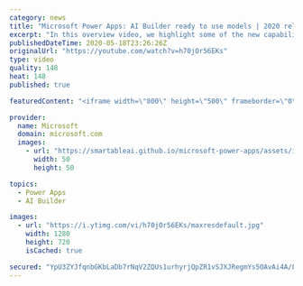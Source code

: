 ```yaml
---
category: news
title: "Microsoft Power Apps: AI Builder ready to use models | 2020 release wave 1 overview"
excerpt: "In this overview video, we highlight some of the new capabilities included in the latest update to Microsoft Power Apps, AI Builder ready to use models.     Here are the capabilities covered:   • Entity extraction helps you by identifying and extracting people, dates, places, locations, etc. from text"
publishedDateTime: 2020-05-18T23:26:26Z
originalUrl: "https://youtube.com/watch?v=h70jOr56EKs"
type: video
quality: 148
heat: 148
published: true

featuredContent: "<iframe width=\"800\" height=\"500\" frameborder=\"0\" src=\"https://www.youtube.com/embed/h70jOr56EKs\" allow=\"accelerometer; autoplay; encrypted-media; gyroscope; picture-in-picture\" allowfullscreen></iframe>"

provider:
  name: Microsoft
  domain: microsoft.com
  images:
    - url: "https://smartableai.github.io/microsoft-power-apps/assets/images/organizations/microsoft.com-50x50.jpg"
      width: 50
      height: 50

topics:
  - Power Apps
  - AI Builder

images:
  - url: "https://i.ytimg.com/vi/h70jOr56EKs/maxresdefault.jpg"
    width: 1280
    height: 720
    isCached: true

secured: "YpU3ZYJfqnbGKbLaDb7rNqV2ZQUs1urhyrjQpZR1vSJXJRegmYs5OAvAi4A/Luv8/3KyV/yu1mJroyr//LZhbedvnfqNa+pWmJ47+gg5T3/633BCmFTLNTZN1LiGTeDTMg5S6s1KgBZWPmfUR4gYwsMWHcFfIoaKjRgVRt4gXMh3sqBL+qSgV7aumN56CnrYmliJKUnmgOrYNctAZYaFrALVe2tXbc2BSaYw7wVcOowUIxilbjx7LfOb00F3JDNdml9Us3HSbfkMAdLZCHIMt2FCfzGGf1QfBqhsJ7yqR2BEklXuTwBtO6ipqxp8DGJGQCMshP3QUDsAKqUxpeG+q2PD0BJTMyHS0IJQPoenUIhN3i2rvt3RCOK21UDrU3IPXepsmHezApKXWM22xP4x601uaiZdMyZc6stYc9bpgo/SzCEAdC3UiAYuq30ynklI;vPdGq7odncNm3kyLeghb+Q=="
---
```


